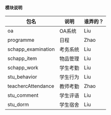 #### 模块说明
包名|说明|谁弄的？
-|-|-
oa|OA系统|Liu
programme|日程|Zhao
schapp_examination|考务系统|Liu
schapp_item|物品管理|Liu
schapp_work|学生考勤|Liu
stu_behavior|学生行为|Liu
teachercAttendance|教师考勤|Zhao
stu_comment|学生评语|Liu
stu_dorm|学生宿舍|Liu
